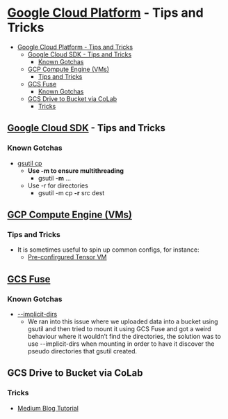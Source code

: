 # [Google Cloud Platform](https://cloud.google.com/storage/) - Tips and Tricks

- [Google Cloud Platform - Tips and Tricks](#google-cloud-platform---tips-and-tricks)
  - [Google Cloud SDK - Tips and Tricks](#google-cloud-sdk---tips-and-tricks)
    - [Known Gotchas](#known-gotchas)
  - [GCP Compute Engine (VMs)](#gcp-compute-engine-vms)
    - [Tips and Tricks](#tips-and-tricks)
  - [GCS Fuse](#gcs-fuse)
    - [Known Gotchas](#known-gotchas-1)
  - [GCS Drive to Bucket via CoLab](#gcs-drive-to-bucket-via-colab)
    - [Tricks](#tricks)

## [Google Cloud SDK](https://cloud.google.com/sdk/) - Tips and Tricks

### Known Gotchas

*   [gsutil cp](https://cloud.google.com/storage/docs/gsutil/commands/cp)
    *   **Use -m to ensure multithreading**
        *   gsutil **-m** ...
    *   Use -r for directories
        *   gsutil -m cp **-r** src dest

## [GCP Compute Engine (VMs)](https://cloud.google.com/compute/)

### Tips and Tricks

* It is sometimes useful to spin up common configs, for instance:
  * [Pre-confirgured Tensor VM](https://cloud.google.com/ai-platform/deep-learning-vm/docs/tensorflow_start_instance)


## [GCS Fuse](https://cloud.google.com/storage/docs/gcs-fuse)

### Known Gotchas

*   [--implicit-dirs](https://github.com/GoogleCloudPlatform/gcsfuse/blob/master/docs/semantics.md)
    *   We ran into this issue where we uploaded data into a bucket using gsutil and then tried to mount it using GCS Fuse and got a weird behaviour where it wouldn’t find the directories, the solution was to use --implicit-dirs when mounting in order to have it discover the pseudo directories that gsutil created.

## GCS Drive to Bucket via CoLab

### Tricks
* [Medium Blog Tutorial](https://medium.com/@philipplies/transferring-data-from-google-drive-to-google-cloud-storage-using-google-colab-96e088a8c041)


